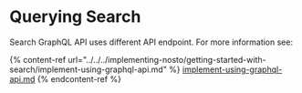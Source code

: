 # Querying Search

Search GraphQL API uses different API endpoint. For more information see:

{% content-ref url="../../../implementing-nosto/getting-started-with-search/implement-using-graphql-api.md" %}
[implement-using-graphql-api.md](../../../implementing-nosto/getting-started-with-search/implement-using-graphql-api.md)
{% endcontent-ref %}
